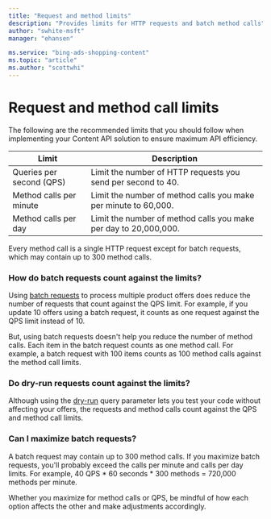 ```yaml
---
title: "Request and method limits"
description: "Provides limits for HTTP requests and batch method calls"
author: "swhite-msft"
manager: "ehansen"

ms.service: "bing-ads-shopping-content"
ms.topic: "article"
ms.author: "scottwhi"
---
```


# Request and method call limits

The following are the recommended limits that you should follow when implementing your Content API solution to ensure maximum API efficiency. 

|Limit|Description
|-|-
|Queries per second (QPS)|Limit the number of HTTP requests you send per second to 40.
|Method calls per minute|Limit the number of method calls you make per minute to 60,000.
|Method calls per day|Limit the number of method calls you make per day to 20,000,000.

Every method call is a single HTTP request except for batch requests, which may contain up to 300 method calls. 

### How do batch requests count against the limits?

Using [batch requests](manage-products.md#batch) to process multiple product offers does reduce the number of requests that count against the QPS limit. For example, if you update 10 offers using a batch request, it counts as one request against the QPS limit instead of 10.

But, using batch requests doesn't help you reduce the number of method calls. Each item in the batch request counts as one method call. For example, a batch request with 100 items counts as 100 method calls against the method call limits.  


### Do dry-run requests count against the limits?

Although using the [dry-run](products-resource.md#dryrun) query parameter lets you test your code without affecting your offers, the requests and method calls count against the QPS and method call limits. 

### Can I maximize batch requests?

A batch request may contain up to 300 method calls. If you maximize batch requests, you'll probably exceed the calls per minute and calls per day limits. For example, 40 QPS * 60 seconds * 300 methods = 720,000 methods per minute.

Whether you maximize for method calls or QPS, be mindful of how each option affects the other and make adjustments accordingly.

